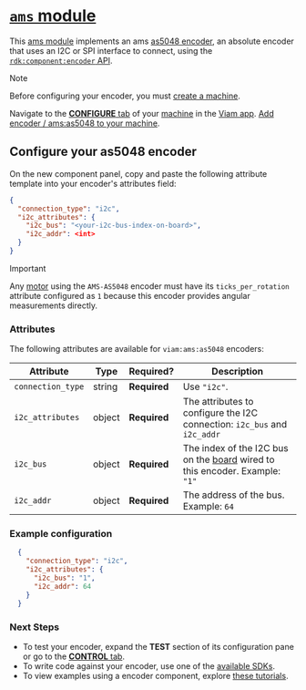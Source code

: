 # [`ams` module](https://github.com/viam-modules/ams)

This [ams module](https://app.viam.com/module/viam/ams) implements an ams [as5048 encoder](https://ams.com/en/as5048a), an absolute encoder that uses an I2C or SPI interface to connect, using the [`rdk:component:encoder` API](https://docs.viam.com/appendix/apis/components/encoder/).

> [!NOTE]
> Before configuring your encoder, you must [create a machine](https://docs.viam.com/cloud/machines/#add-a-new-machine).

Navigate to the [**CONFIGURE** tab](https://docs.viam.com/configure/) of your [machine](https://docs.viam.com/fleet/machines/) in the [Viam app](https://app.viam.com/).
[Add encoder / ams:as5048 to your machine](https://docs.viam.com/configure/#components).

## Configure your as5048 encoder

On the new component panel, copy and paste the following attribute template into your encoder's attributes field:

```json
{
  "connection_type": "i2c",
  "i2c_attributes": {
    "i2c_bus": "<your-i2c-bus-index-on-board>",
    "i2c_addr": <int>
  }
}
```

> [!IMPORTANT]
> Any [motor](https://docs.viam.com/components/motor/) using the `AMS-AS5048` encoder must have its `ticks_per_rotation` attribute configured as `1` because this encoder provides angular measurements directly.

### Attributes

The following attributes are available for `viam:ams:as5048` encoders:

| Attribute | Type | Required? | Description |
| --------- | ---- | --------- | ----------  |
| `connection_type` | string | **Required** | Use `"i2c"`. |
| `i2c_attributes` | object | **Required** | The attributes to configure the I2C connection: `i2c_bus` and `i2c_addr` |
| `i2c_bus` | object | **Required** | The index of the I2C bus on the [board](https://docs.viam.com/components/board/) wired to this encoder.  Example: `"1"` |
| `i2c_addr` | object | **Required** | The address of the bus. Example: `64` |

### Example configuration

```json
  {
    "connection_type": "i2c",
    "i2c_attributes": {
      "i2c_bus": "1",
      "i2c_addr": 64
    }
  }
```

### Next Steps

- To test your encoder, expand the **TEST** section of its configuration pane or go to the [**CONTROL** tab](https://docs.viam.com/fleet/control/).
- To write code against your encoder, use one of the [available SDKs](https://docs.viam.com/sdks/).
- To view examples using a encoder component, explore [these tutorials](https://docs.viam.com/tutorials/).
